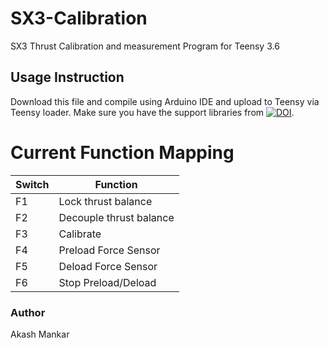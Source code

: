 # SX3-Calibration
SX3 Thrust Calibration and measurement Program for Teensy 3.6

## Usage Instruction
Download this file and compile using Arduino IDE and upload to Teensy via Teensy loader. Make sure you have the support libraries from [![DOI](https://zenodo.org/badge/doi/10.5281/zenodo.1560705.svg)](https://zenodo.org/badge/latestdoi/133398390).

# Current Function Mapping
Switch  | Function
------------ | -------------
F1      | Lock thrust balance
F2      | Decouple thrust balance
F3      | Calibrate
F4      | Preload Force Sensor
F5      | Deload Force Sensor
F6      | Stop Preload/Deload

### Author
Akash Mankar

